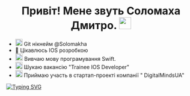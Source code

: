 <h1 align="center">Привіт! Мене звуть Соломаха Дмитро.</a> 
<img src="https://github.com/blackcater/blackcater/raw/main/images/Hi.gif" height="32" width ="32"/></h1>

- <img src="https://user-images.githubusercontent.com/32102474/212399659-f007dd2e-4a5d-4db7-81dd-14a7e23bcbb3.png" width="19" height="19"> Git нікнейм @Solomakha
- 👀 Цікавлюсь IOS розробкою
- <img src="https://user-images.githubusercontent.com/32102474/187675055-c0ad2e83-2230-4038-805b-5217c0ecde67.png" width="20" height="20"> Вивчаю мову програмування Swift.
- <img src="https://user-images.githubusercontent.com/32102474/187673004-ab912635-209e-4c70-a423-db571064b293.png" width="19" height="19"> Шукаю вакансію "Trainee IOS Developer"
- <img src="https://media.licdn.com/dms/image/D4D0BAQF9veNryAF6wA/company-logo_200_200/0/1685980210943?e=1703116800&v=beta&t=kPcTKJGlM2REOr0mvvODEJFAnbiKn0vh0p7a2WZ1T_0" width="19" height="19"> Приймаю участь в стартап-проекті компанії " DigitalMindsUA"


[![Typing SVG](https://readme-typing-svg.herokuapp.com?color=%2336BCF7&lines=Готовий+до+виконання+тестового+завдання)](https://git.io/typing-svg)

<!---
Solomakha/Solomakha is a ✨ special ✨ repository because its `README.md` (this file) appears on your GitHub profile.
You can click the Preview link to take a look at your changes.
--->
